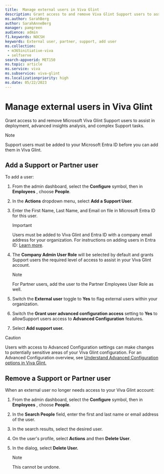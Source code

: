 ```yaml
---
title:  Manage external users in Viva Glint
description: Grant access to and remove Viva Glint Support users to assist in deployment, advanced insights analysis, and complex Support tasks
ms.author: SarahBerg
author: SarahAnneBerg
manager: pamgreen
audience: admin
f1.keywords: NOCSH
keywords: External user, partner, support, add user
ms.collection: 
 - m365initiative-viva
 - selfserve
search-appverid: MET150
ms.topic: article
ms.service: viva
ms.subservice: viva-glint
ms.localizationpriority: high
ms.date: 05/22/2023
---
```



# Manage external users in Viva Glint

Grant access to and remove Microsoft Viva Glint Support users to assist in deployment, advanced insights analysis, and complex Support tasks.

> [!NOTE]
> Support users must be added to your Microsoft Entra ID before you can add them in Viva Glint.

## Add a Support or Partner user

To add a user:

1. From the admin dashboard, select the **Configure** symbol, then in **Employees** , choose **People**.
2. In the **Actions** dropdown menu, select **Add a Support User**.
3. Enter the First Name, Last Name, and Email on file in Microsoft Entra ID for this user.

    > [!IMPORTANT]
    > Users must be added to Viva Glint and Entra ID with a company email address for your organization. For instructions on adding users in Entra ID: [Learn more](https://learn.microsoft.com/en-us/training/modules/create-users-and-groups-in-azure-active-directory/3-exercise-add-delete-users-azure-ad).
   
4. The **Company Admin User Role** will be selected by default and grants Support users the required level of access to assist in your Viva Glint account.

    > [!NOTE]
    > For Partner users, add the user to the Partner Employees User Role as well.

5. Switch the **External user** toggle to **Yes** to flag external users within your organization.
6. Switch the **Grant user advanced configuration access** setting to **Yes** to allowSupport users access to **Advanced Configuration** features.
7. Select **Add support user.**

> [!CAUTION]
> Users with access to Advanced Configuration settings can make changes to potentially sensitive areas of your Viva Glint configuration. For an Advanced Configuration overview, see [Understand Advanced Configuration options in Viva Glint.](https://go.microsoft.com/fwlink/?linkid=2240194)

## Remove a Support or Partner user

When an external user no longer needs access to your Viva Glint account:

1. From the admin dashboard, select the **Configure** symbol, then in **Employees** , choose **People**.
2. In the **Search People** field, enter the first and last name or email address of the user.
3. In the search results, select the desired user.
4. On the user's profile, select **Actions** and then **Delete User**.
5. In the dialog, select **Delete User.**

   > [!NOTE]
   > This cannot be undone.
